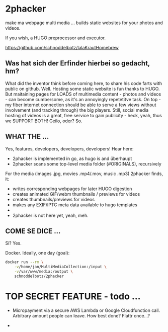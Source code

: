 # 2phacker

make ma webpage multi media ... builds static websites for your photos and videos.

If you wish, a HUGO preprocessor and executor.

https://github.com/schnoddelbotz/lalaKrautHomebrew

## Was hat sich der Erfinder hierbei so gedacht, hm?

What did the inventor think before coming here, to share his code farts with public on github. Well. Hosting some static website is fun thanks to HUGO.
But maitaining pages for LOADS of multimedia content - photos and videos - can become cumbersome, as it's an annoyingly repetetitve task. On top - my fiber internet connection should be able to serve a few views without involvement (and tracking through) the big players. Still, social media hosting of videos is a great, free service to gain publicity - heck, yeah, thus we SUPPORT BOTH! Geilo, oder? So.

## WHAT THE ...

Yes, features, developers, developers, developers! Hear here:

- 2phacker is implemented in go, as hugo is and überhaupt
- 2phacker scans some top-level media folder (#ORIGINALS), recursively

For the media (images .jpg, movies .mp4/.mov, music .mp3) 2phacker finds, it:

- writes corresponding webpages for later HUGO digestion
- creates animated GIF/webm thumbnails / previews for videos
- creates thumbnails/previews for videos
- makes any EXIF/IPTC meta data available to hugo templates 
- 
- 2phacker is not here yet, yeah, meh.

## COME SE DICE ...

Si? Yes.

Docker. Ideally, one day (goal):

```bash
docker run --rm \
    -v/home/jan/MultiMediaCollection:/input \
    -v/var/www/media:/output \ 
    schnoddelbotz/2phacker
```
<!-- 
That is, `2phacker` binary will assume to be run within a docker context by default and use `/input` and `/output` directories operations. The `schnoddelbotz/2phacker` DOCKER image contains a recent HUGO version to further lower installation efforts. You only have to trust the Hacker, lol. User the [Dockerfile](./Dockerfile) yourself - better is. -->

# TOP SECRET FEATURE - todo ...

- Micropayment via a secure AWS Lambda or Google Cloudfunction call. Arbitrary amount people can leave. How best done? Flattr once...?

- 